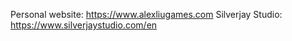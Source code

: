 Personal website: https://www.alexliugames.com
Silverjay Studio: https://www.silverjaystudio.com/en
